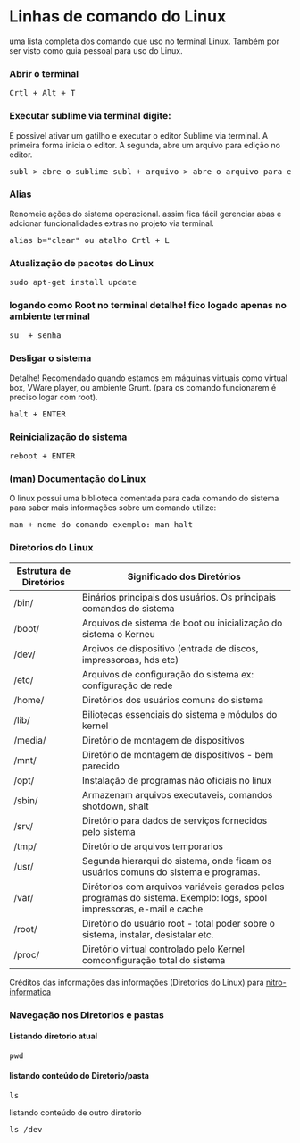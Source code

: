 # Linhas de comando do Linux

uma lista completa dos comando que uso no terminal Linux. Também por ser visto como guia pessoal para uso do Linux.

### Abrir o terminal

<pre>
Crtl + Alt + T	
</pre> 

### Executar sublime via terminal digite:

É possivel ativar um gatilho e executar o editor Sublime via terminal. A primeira forma inicia o editor. A segunda, abre um arquivo para edição no editor.

<pre>
subl > abre o sublime subl + arquivo > abre o arquivo para edição
</pre>

### Alias

Renomeie ações do sistema operacional. assim fica fácil gerenciar abas e adcionar funcionalidades extras no projeto via terminal.

<pre>
alias b="clear" ou atalho Crtl + L	
</pre>

### Atualização de pacotes do Linux

<pre>
sudo apt-get install update	
</pre>

### logando como Root no terminal detalhe! fico logado apenas no ambiente terminal

<pre>
su	+ senha
</pre>

### Desligar o sistema

Detalhe! Recomendado quando estamos em máquinas virtuais como virtual box, VWare player, ou ambiente Grunt. (para os comando funcionarem é preciso logar com root).

<pre>
halt + ENTER 	
</pre>


### Reinicialização do sistema

<pre>
reboot + ENTER	
</pre>

### (man) Documentação do Linux

O linux possui uma biblioteca comentada para cada comando do sistema para saber mais informações sobre um comando utilize:

<pre>
man + nome do comando exemplo: man halt	
</pre>

### Diretorios do Linux


| Estrutura de Diretórios  | Significado dos Diretórios|
| ------------- | ------------- |
| /bin/  |  Binários principais dos usuários. Os principais comandos do sistema  |
| /boot/  |  Arquivos de sistema de boot ou inicialização do sistema o Kerneu  |
| /dev/  |   Arqivos de dispositivo (entrada de discos, impressoroas, hds etc)   |
| /etc/ |   Arquivos de configuração do sistema ex: configuração de rede  |
| /home/ |   Diretórios dos usuários comuns do sistema |
| /lib/ |   Biliotecas essenciais do sistema e módulos do kernel |
| /media/ |   Diretório de montagem de dispositivos |
| /mnt/ |   Diretório de montagem de dispositivos - bem parecido |
| /opt/ |   Instalação de programas não oficiais no linux |
| /sbin/ |   Armazenam arquivos executaveis, comandos shotdown, shalt  |
| /srv/ |   Diretório para dados de serviços fornecidos pelo sistema  |
| /tmp/ |   Diretório de arquivos temporarios  |
| /usr/ |   Segunda hierarqui do sistema, onde ficam os usuários comuns do sistema e programas.  |
| /var/ |   Dirétorios com arquivos variáveis gerados pelos programas do sistema. Exemplo: logs, spool impressoras, e-mail e cache   |
| /root/ |   Diretório do usuário root - total poder sobre o sistema, instalar, desistalar etc.  |
| /proc/ |   Diretório virtual controlado pelo Kernel comconfiguração total do sistema |

Créditos das informações das informações (Diretorios do Linux) para [nitro-informatica](http://nitro-infomatica.blogspot.com.br/)

### Navegação nos Diretorios e pastas

#### Listando diretorio atual

<pre>
pwd	
</pre>

#### listando conteúdo do Diretorio/pasta

<pre>
ls 	
</pre>

listando conteúdo de outro diretorio

<pre>
ls /dev
</pre>


